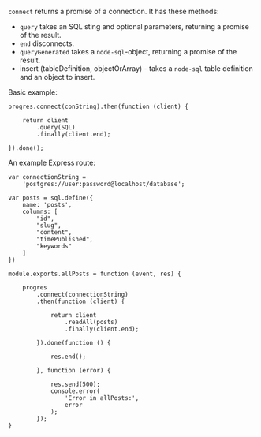 `connect` returns a promise of a connection. It has these methods:

* `query` takes an SQL sting and optional parameters, returning a promise of the result.
* `end` disconnects.
* `queryGenerated` takes a `node-sql`-object, returning a promise of the result.
* insert (tableDefinition, objectOrArray) - takes a `node-sql` table definition and an object to insert.

Basic example:

    progres.connect(conString).then(function (client) {

        return client
            .query(SQL)
            .finally(client.end);

    }).done();





An example Express route:
	
    var connectionString =
        'postgres://user:password@localhost/database';

    var posts = sql.define({
        name: 'posts',
        columns: [
            "id",
            "slug",
            "content",
            "timePublished",
            "keywords"
        ]
    })

    module.exports.allPosts = function (event, res) {

        progres
            .connect(connectionString)
            .then(function (client) {

                return client
                    .readAll(posts)
                    .finally(client.end);

            }).done(function () {

                res.end();

            }, function (error) {

                res.send(500);
                console.error(
                    'Error in allPosts:',
                    error
                );
            });
    }
